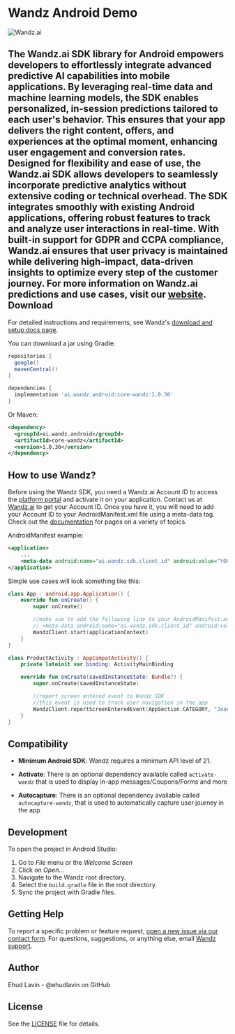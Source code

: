 Wandz Android Demo
==================

<img src="https://github.com/namogoo/wandz-android-sample/raw/main/ReadmeAssets/banner.png" alt="Wandz.ai">

The Wandz.ai SDK library for Android empowers developers to effortlessly integrate advanced predictive AI capabilities into mobile applications. By leveraging real-time data and machine learning models, the SDK enables personalized, in-session predictions tailored to each user's behavior. This ensures that your app delivers the right content, offers, and experiences at the optimal moment, enhancing user engagement and conversion rates.
Designed for flexibility and ease of use, the Wandz.ai SDK allows developers to seamlessly incorporate predictive analytics without extensive coding or technical overhead. The SDK integrates smoothly with existing Android applications, offering robust features to track and analyze user interactions in real-time. With built-in support for GDPR and CCPA compliance, Wandz.ai ensures that user privacy is maintained while delivering high-impact, data-driven insights to optimize every step of the customer journey.
For more information on Wandz.ai predictions and use cases, visit our [website][1].
Download
--------
For detailed instructions and requirements, see Wandz's [download and setup docs page][1].

You can download a jar using Gradle:

```gradle
repositories {
  google()
  mavenCentral()
}

dependencies {
  implementation 'ai.wandz.android:core-wandz:1.0.30'
}
```

Or Maven:

```xml
<dependency>
  <groupId>ai.wandz.android</groupId>
  <artifactId>core-wandz</artifactId>
  <version>1.0.30</version>
</dependency>
```

How to use Wandz?
-------------------
Before using the Wandz SDK, you need a Wandz.ai Account ID to access the [platform portal][2] and activate it on your application. Contact us at [Wandz.ai][3] to get your Account ID. Once you have it, you will need to add your Account ID to your AndroidManifest.xml file using a meta-data tag.
Check out the [documentation][4] for pages on a variety of topics.

AndroidManifest example:
```xml
<application>
    ...
    <meta-data android:name="ai.wandz.sdk.client_id" android:value="YOUR_CLIENT_ID" />
</application>
```

Simple use cases will look something like this:

```kotlin
class App : android.app.Application() {
    override fun onCreate() {
        super.onCreate()

        //make sue to add the following line to your AndroidManifest.xml
        // <meta-data android:name="ai.wandz.sdk.client_id" android:value="%KEY_VALUE%" />
        WandzClient.start(applicationContext)
    }
}

class ProductActivity : AppCompatActivity() {
    private lateinit var binding: ActivityMainBinding

    override fun onCreate(savedInstanceState: Bundle?) {
        super.onCreate(savedInstanceState)

        //report screen entered event to Wandz SDK
        //this event is used to track user navigation in the app
        WandzClient.reportScreenEnteredEvent(AppSection.CATEGORY, "Jeans", this)
    }
}
```

Compatibility
-------------

* **Minimum Android SDK**: Wandz requires a minimum API level of 21.

* **Activate**: There is an optional dependency available called `activate-wandz` that is used to display in-app messages/Coupons/Forms and more
* **Autocapture**: There is an optional dependency available called `autocapture-wandz`, that is used to automatically capture user journey in the app

Development
-----------
To open the project in Android Studio:

1. Go to *File* menu or the *Welcome Screen*
2. Click on *Open...*
3. Navigate to the Wandz root directory.
4. Select the `build.gradle` file in the root directory.
5. Sync the project with Gradle files.

Getting Help
------------
To report a specific problem or feature request, [open a new issue via our contact form][5]. For questions, suggestions, or
anything else, email [Wandz support][6].

Author
------
Ehud Lavin - @ehudlavin on GitHub

License
-------
See the [LICENSE][7] file for details.

[1]: https://wandz.ai
[2]: https://app.wandz.ai/login
[3]: https://wandz.ai/contact-us
[4]: https://wandz.ai/use-cases
[5]: https://wandz.ai/contact-us
[6]: mailto:support@wandz.ai
[7]: https://github.com/namogoo/wandz-android-sample/raw/main/LICENSE.pdf